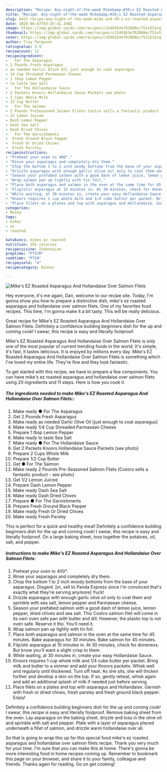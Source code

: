 ```yaml
---
description: "Recipe: Any-night-of-the-week Mike&amp;#39;s EZ Roasted Asparagus And Hollandaise Over Salmon Filets"
title: "Recipe: Any-night-of-the-week Mike&amp;#39;s EZ Roasted Asparagus And Hollandaise Over Salmon Filets"
slug: 6421-recipe-any-night-of-the-week-mike-and-39-s-ez-roasted-asparagus-and-hollandaise-over-salmon-filets
date: 2020-06-07T03:47:41.340Z
image: https://img-global.cpcdn.com/recipes/c3240163e702888e/751x532cq70/mikes-ez-roasted-asparagus-and-hollandaise-over-salmon-filets-recipe-main-photo.jpg
thumbnail: https://img-global.cpcdn.com/recipes/c3240163e702888e/751x532cq70/mikes-ez-roasted-asparagus-and-hollandaise-over-salmon-filets-recipe-main-photo.jpg
cover: https://img-global.cpcdn.com/recipes/c3240163e702888e/751x532cq70/mikes-ez-roasted-asparagus-and-hollandaise-over-salmon-filets-recipe-main-photo.jpg
author: Troy Ferguson
ratingvalue: 3.9
reviewcount: 12
recipeingredient:
-   For The Asparagus
- 2 Pounds Fresh Asparagus
- as needed Garlic Olive Oil just enough to coat asparagus
- 14 Cup Shreaded Parmasean Cheese
- 1 tbsp Lemon Pepper
- to taste Sea Salt
-   For The Hollandaise Sauce
- 2 Packets Knoors Hollandaise Sauce Packets see photo
- 2 Cups Whole Milk
- 12 Cup Butter
-   For The Salmon
- 2 Pounds PreSeasoned Salmon Filets Costco sells a fantastic product  see photo
- 12 Lemon Juiced
- Dash Lemon Pepper
- Dash Sea Salt
- Dash Dried Chives
-   For The Garnishments
-  Fresh Ground Black Pepper
-  Fresh Or Dried Chives
-  Fresh Parsley
recipeinstructions:
- "Preheat your oven to 400°."
- "Rinse your asparagus and completely dry them."
- "Chop the bottom 1 to 2 inch woody bottoms from the base of your asparagus. Disgard. [or, sell to Panda Express since i&#39;m convinced that&#39;s exactly what they&#39;re serving anymore] Yuck!"
- "Drizzle asparagus with enough garlic olive oil only to coat them and sprinkle with sea salt, lemon pepper and Parmasean cheese."
- "Season your prefabed salmon with a good dash of lemon juice, lemon pepper, dried chives and sea salt. This Costco salmon filet will come in its own oven safe pan with butter and dill. However, the plastic top is not oven safe. Reserve it tho. You&#39;ll need it."
- "Wrap salmon pan up tightly with tin foil."
- "Place both asparagus and salmon in the oven at the same time for 45 minutes. Bake asparagus for 30 minutes. Bake salmon for 45 minutes."
- "Flip/stir asparagus at 15 minutes in. At 30 minutes, check for doneness. But know you&#39;ll want a slight crisp to them."
- "While waiting, at 30 minutes in, create your easy Hollandaise Sauce."
- "Knoors requires 1 cup whole milk and 1/4 cube butter per packet. Bring milk and butter to a simmer and add your Knoors packets. Whisk well and regularly until thickened. Turn off heat. As she sits, she will thicken further and develop a skin on the top. If so, gently reheat, whisk again and add an additional splash of milk if needed just before serving."
- "Place filets on a plates and top with asparagus and Hollandaise. Garnish with fresh or dried chives, fresh parsley and fresh ground black pepper. Enjoy!"
categories:
- Resep
tags:
- mikes
- ez
- roasted

katakunci: mikes ez roasted
nutrition: 291 calories
recipecuisine: Indonesian
preptime: "PT37M"
cooktime: "PT2H"
recipeyield: "4"
recipecategory: Dinner

---
```



![Mike&#39;s EZ Roasted Asparagus And Hollandaise Over Salmon Filets](https://img-global.cpcdn.com/recipes/c3240163e702888e/751x532cq70/mikes-ez-roasted-asparagus-and-hollandaise-over-salmon-filets-recipe-main-photo.jpg)

Hey everyone, it's me again, Dan, welcome to our recipe site. Today, I'm gonna show you how to prepare a distinctive dish, mike&#39;s ez roasted asparagus and hollandaise over salmon filets. One of my favorites food recipes. This time, I'm gonna make it a bit tasty. This will be really delicious.

Great recipe for Mike&#39;s EZ Roasted Asparagus And Hollandaise Over Salmon Filets. Definitely a confidence building beginners dish for the up and coming cook! I swear, this recipe is easy and literally foolproof.

Mike&#39;s EZ Roasted Asparagus And Hollandaise Over Salmon Filets is only one of the most popular of current trending foods in the world. It's simple, it's fast, it tastes delicious. It is enjoyed by millions every day. Mike&#39;s EZ Roasted Asparagus And Hollandaise Over Salmon Filets is something which I've loved my entire life. They're fine and they look fantastic.


To get started with this recipe, we have to prepare a few components. You can have mike&#39;s ez roasted asparagus and hollandaise over salmon filets using 20 ingredients and 11 steps. Here is how you cook it.

##### The ingredients needed to make Mike&#39;s EZ Roasted Asparagus And Hollandaise Over Salmon Filets::

1. Make ready  ● For The Asparagus
1. Get 2 Pounds Fresh Asparagus
1. Make ready as needed Garlic Olive Oil [just enough to coat asparagus]
1. Make ready 1/4 Cup Shreaded Parmasean Cheese
1. Prepare 1 tbsp Lemon Pepper
1. Make ready to taste Sea Salt
1. Make ready  ● For The Hollandaise Sauce
1. Get 2 Packets Knoors Hollandaise Sauce Packets [see photo]
1. Prepare 2 Cups Whole Milk
1. Prepare 1/2 Cup Butter
1. Get  ● For The Salmon
1. Make ready 2 Pounds Pre-Seasoned Salmon Filets [Costco sells a fantastic product - see photo]
1. Get 1/2 Lemon Juiced
1. Prepare Dash Lemon Pepper
1. Make ready Dash Sea Salt
1. Make ready Dash Dried Chives
1. Prepare  ● For The Garnishments
1. Prepare  Fresh Ground Black Pepper
1. Make ready  Fresh Or Dried Chives
1. Make ready  Fresh Parsley


This is perfect for a quick and healthy meal! Definitely a confidence building beginners dish for the up and coming cook! I swear, this recipe is easy and literally foolproof. On a large baking sheet, toss together the potatoes, oil, salt, and pepper. 

##### Instructions to make Mike&#39;s EZ Roasted Asparagus And Hollandaise Over Salmon Filets:

1. Preheat your oven to 400°.
1. Rinse your asparagus and completely dry them.
1. Chop the bottom 1 to 2 inch woody bottoms from the base of your asparagus. Disgard. [or, sell to Panda Express since i&#39;m convinced that&#39;s exactly what they&#39;re serving anymore] Yuck!
1. Drizzle asparagus with enough garlic olive oil only to coat them and sprinkle with sea salt, lemon pepper and Parmasean cheese.
1. Season your prefabed salmon with a good dash of lemon juice, lemon pepper, dried chives and sea salt. This Costco salmon filet will come in its own oven safe pan with butter and dill. However, the plastic top is not oven safe. Reserve it tho. You&#39;ll need it.
1. Wrap salmon pan up tightly with tin foil.
1. Place both asparagus and salmon in the oven at the same time for 45 minutes. Bake asparagus for 30 minutes. Bake salmon for 45 minutes.
1. Flip/stir asparagus at 15 minutes in. At 30 minutes, check for doneness. But know you&#39;ll want a slight crisp to them.
1. While waiting, at 30 minutes in, create your easy Hollandaise Sauce.
1. Knoors requires 1 cup whole milk and 1/4 cube butter per packet. Bring milk and butter to a simmer and add your Knoors packets. Whisk well and regularly until thickened. Turn off heat. As she sits, she will thicken further and develop a skin on the top. If so, gently reheat, whisk again and add an additional splash of milk if needed just before serving.
1. Place filets on a plates and top with asparagus and Hollandaise. Garnish with fresh or dried chives, fresh parsley and fresh ground black pepper. Enjoy!


Definitely a confidence building beginners dish for the up and coming cook! I swear, this recipe is easy and literally foolproof. Remove baking sheet from the oven. Lay asparagus on the baking sheet, drizzle and toss in the olive oil and sprinkle with salt and pepper. Plate with a layer of asparagus placed underneath a fillet of salmon, and drizzle warm hollandaise over all. 

So that is going to wrap this up for this special food mike&#39;s ez roasted asparagus and hollandaise over salmon filets recipe. Thank you very much for your time. I'm sure that you can make this at home. There's gonna be more interesting food in home recipes coming up. Remember to bookmark this page on your browser, and share it to your family, colleague and friends. Thanks again for reading. Go on get cooking!
